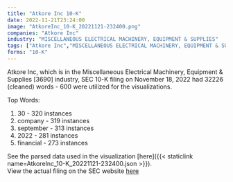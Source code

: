 ```yaml
---
title: "Atkore Inc 10-K"
date: 2022-11-21T23:24:00
image: "AtkoreInc_10-K_20221121-232400.png"
companies: "Atkore Inc"
industry: "MISCELLANEOUS ELECTRICAL MACHINERY, EQUIPMENT & SUPPLIES"
tags: ["Atkore Inc","MISCELLANEOUS ELECTRICAL MACHINERY, EQUIPMENT & SUPPLIES","11-18-2022","10-K"]
forms: "10-K"
---
```

Atkore Inc, which is in the Miscellaneous Electrical Machinery, Equipment & Supplies [3690] industry, SEC 10-K filing on November 18, 2022 had 32226 (cleaned) words - 600 were utilized for the visualizations.

Top Words:
1. 30 - 320 instances
2. company - 319 instances
3. september - 313 instances
4. 2022 - 281 instances
5. financial - 273 instances


See the parsed data used in the visualization [here]({{< staticlink name=AtkoreInc_10-K_20221121-232400.json >}}).  
View the actual filing on the SEC website [here](https://www.sec.gov/Archives/edgar/data/1666138/0001666138-22-000128.txt)